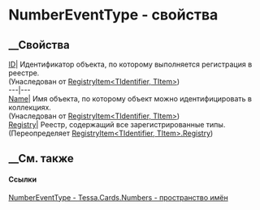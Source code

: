 # NumberEventType - свойства
##  __Свойства
[ID](P_Tessa_Platform_RegistryItem_2_ID.htm)| Идентификатор объекта, по
которому выполняется регистрация в реестре.  
(Унаследован от [RegistryItem<TIdentifier,
TItem>](T_Tessa_Platform_RegistryItem_2.htm))  
---|---  
[Name](P_Tessa_Platform_RegistryItem_2_Name.htm)| Имя объекта, по которому
объект можно идентифицировать в коллекциях.  
(Унаследован от [RegistryItem<TIdentifier,
TItem>](T_Tessa_Platform_RegistryItem_2.htm))  
[Registry](P_Tessa_Cards_Numbers_NumberEventType_Registry.htm)| Реестр,
содержащий все зарегистрированные типы.  
(Переопределяет [RegistryItem<TIdentifier,
TItem>.Registry](P_Tessa_Platform_RegistryItem_2_Registry.htm))  
##  __См. также
#### Ссылки
[NumberEventType - ](T_Tessa_Cards_Numbers_NumberEventType.htm)
[Tessa.Cards.Numbers - пространство имён](N_Tessa_Cards_Numbers.htm)
